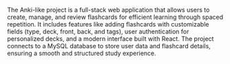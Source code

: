 The Anki-like project is a full-stack web application that allows users to create, manage, and review flashcards for efficient learning through spaced repetition. It includes features like adding flashcards with customizable fields (type, deck, front, back, and tags), user authentication for personalized decks, and a modern interface built with React. The project connects to a MySQL database to store user data and flashcard details, ensuring a smooth and structured study experience.
